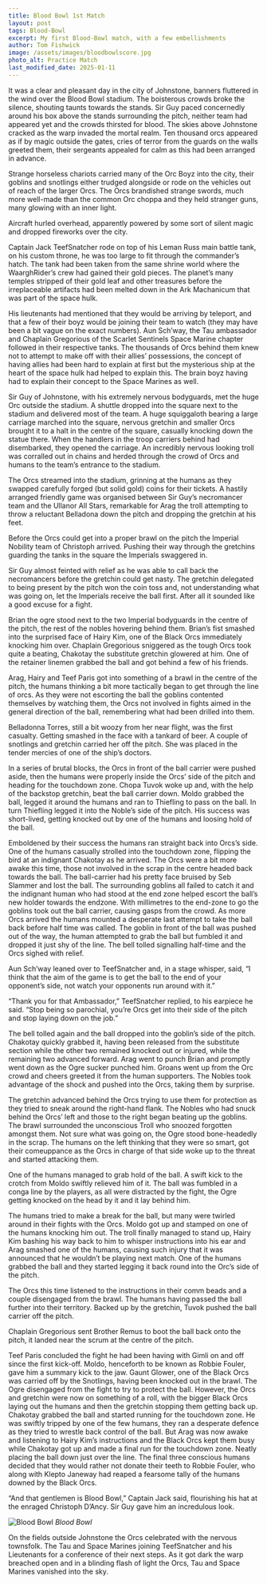 ```yaml
---
title: Blood Bowl 1st Match
layout: post
tags: Blood-Bowl
excerpt: My first Blood-Bowl match, with a few embellishments
author: Tom Fishwick
image: /assets/images/bloodbowlscore.jpg
photo_alt: Practice Match
last_modified_date: 2025-01-11
---
```


It was a clear and pleasant day in the city of Johnstone, banners fluttered in the wind over the Blood Bowl stadium. The boisterous crowds broke the silence, shouting taunts towards the stands. Sir Guy paced concernedly around his box above the stands surrounding the pitch, neither team had appeared yet and the crowds thirsted for blood. The skies above Johnstone cracked as the warp invaded the mortal realm. Ten thousand orcs appeared as if by magic outside the gates, cries of terror from the guards on the walls greeted them, their sergeants appealed for calm as this had been arranged in advance.

Strange horseless chariots carried many of the Orc Boyz into the city, their goblins and snotlings either trudged alongside or rode on the vehicles out of reach of the larger Orcs. The Orcs brandished strange swords, much more well-made than the common Orc choppa and they held stranger guns, many glowing with an inner light.

Aircraft hurled overhead, apparently powered by some sort of silent magic and dropped fireworks over the city.

Captain Jack TeefSnatcher rode on top of his Leman Russ main battle tank, on his custom throne, he was too large to fit through the commander’s hatch. The tank had been taken from the same shrine world where the WaarghRider’s crew had gained their gold pieces. The planet’s many temples stripped of their gold leaf and other treasures before the irreplaceable artifacts had been melted down in the Ark Machanicum that was part of the space hulk.

His lieutenants had mentioned that they would be arriving by teleport, and that a few of their boyz would be joining their team to watch (they may have been a bit vague on the exact numbers). Aun Sch’way, the Tau ambassador and Chaplain Gregorious of the Scarlet Sentinels Space Marine chapter followed in their respective tanks. The thousands of Orcs behind them knew not to attempt to make off with their allies’ possessions, the concept of having allies had been hard to explain at first but the mysterious ship at the heart of the space hulk had helped to explain this. The brain boyz having had to explain their concept to the Space Marines as well.

Sir Guy of Johnstone, with his extremely nervous bodyguards, met the huge Orc outside the stadium. A shuttle dropped into the square next to the stadium and delivered most of the team. A huge squiggaloth bearing a large carriage marched into the square, nervous gretchin and smaller Orcs brought it to a halt in the centre of the square, casually knocking down the statue there. When the handlers in the troop carriers behind had disembarked, they opened the carriage. An incredibly nervous looking troll was corralled out in chains and herded through the crowd of Orcs and humans to the team’s entrance to the stadium.

The Orcs streamed into the stadium, grinning at the humans as they swapped carefully forged (but solid gold) coins for their tickets. A hastily arranged friendly game was organised between Sir Guy’s necromancer team and the Ullanor All Stars, remarkable for Arag the troll attempting to throw a reluctant Belladona down the pitch and dropping the gretchin at his feet.

Before the Orcs could get into a proper brawl on the pitch the Imperial Nobility team of Christoph arrived. Pushing their way through the gretchins guarding the tanks in the square the Imperials swaggered in.

Sir Guy almost feinted with relief as he was able to call back the necromancers before the gretchin could get nasty. The gretchin delegated to being present by the pitch won the coin toss and, not understanding what was going on, let the Imperials receive the ball first. After all it sounded like a good excuse for a fight.

Brian the ogre stood next to the two Imperial bodyguards in the centre of the pitch, the rest of the nobles hovering behind them. Brian’s fist smashed into the surprised face of Hairy Kim, one of the Black Orcs immediately knocking him over. Chaplain Gregorious sniggered as the tough Orcs took quite a beating, Chakotay the substitute gretchin glowered at him. One of the retainer linemen grabbed the ball and got behind a few of his friends.

Arag, Hairy and Teef Paris got into something of a brawl in the centre of the pitch, the humans thinking a bit more tactically began to get through the line of orcs. As they were not escorting the ball the goblins contented themselves by watching them, the Orcs not involved in fights aimed in the general direction of the ball, remembering what had been drilled into them.

Belladonna Torres, still a bit woozy from her near flight, was the first casualty. Getting smashed in the face with a tankard of beer. A couple of snotlings and gretchin carried her off the pitch. She was placed in the tender mercies of one of the ship’s doctors.

In a series of brutal blocks, the Orcs in front of the ball carrier were pushed aside, then the humans were properly inside the Orcs’ side of the pitch and heading for the touchdown zone. Chopa Tuvok woke up and, with the help of the backstop gretchin, beat the ball carrier down. Moldo grabbed the ball, legged it around the humans and ran to Thiefling to pass on the ball. In turn Thiefling legged it into the Noble’s side of the pitch. His success was short-lived, getting knocked out by one of the humans and loosing hold of the ball.

Emboldened by their success the humans ran straight back into Orcs’s side. One of the humans casually strolled into the touchdown zone, flipping the bird at an indignant Chakotay as he arrived. The Orcs were a bit more awake this time, those not involved in the scrap in the centre headed back towards the ball. The ball-carrier had his pretty face bruised by Seb Slammer and lost the ball. The surrounding goblins all failed to catch it and the indignant human who had stood at the end zone helped escort the ball’s new holder towards the endzone. With millimetres to the end-zone to go the goblins took out the ball carrier, causing gasps from the crowd. As more Orcs arrived the humans mounted a desperate last attempt to take the ball back before half time was called. The goblin in front of the ball was pushed out of the way, the human attempted to grab the ball but fumbled it and dropped it just shy of the line. The bell tolled signalling half-time and the Orcs sighed with relief.

Aun Sch’way leaned over to TeefSnatcher and, in a stage whisper, said, “I think that the aim of the game is to get the ball to the end of your opponent’s side, not watch your opponents run around with it.”

“Thank you for that Ambassador,” TeefSnatcher replied, to his earpiece he said. “Stop being so parochial, you’re Orcs get into their side of the pitch and stop laying down on the job.”

The bell tolled again and the ball dropped into the goblin’s side of the pitch. Chakotay quickly grabbed it, having been released from the substitute section while the other two remained knocked out or injured, while the remaining two advanced forward. Arag went to punch Brian and promptly went down as the Ogre sucker punched him. Groans went up from the Orc crowd and cheers greeted it from the human supporters. The Nobles took advantage of the shock and pushed into the Orcs, taking them by surprise.

The gretchin advanced behind the Orcs trying to use them for protection as they tried to sneak around the right-hand flank. The Nobles who had snuck behind the Orcs’ left and those to the right began beating up the goblins. The brawl surrounded the unconscious Troll who snoozed forgotten amongst them. Not sure what was going on, the Ogre stood bone-headedly in the scrap. The humans on the left thinking that they were so smart, got their comeuppance as the Orcs in charge of that side woke up to the threat and started attacking them.

One of the humans managed to grab hold of the ball. A swift kick to the crotch from Moldo swiftly relieved him of it. The ball was fumbled in a conga line by the players, as all were distracted by the fight, the Ogre getting knocked on the head by it and it lay behind him.

The humans tried to make a break for the ball, but many were twirled around in their fights with the Orcs. Moldo got up and stamped on one of the humans knocking him out. The troll finally managed to stand up, Hairy Kim bashing his way back to him to whisper instructions into his ear and Arag smashed one of the humans, causing such injury that it was announced that he wouldn’t be playing next match. One of the humans grabbed the ball and they started legging it back round into the Orc’s side of the pitch.

The Orcs this time listened to the instructions in their comm beads and a couple disengaged from the brawl. The humans having passed the ball further into their territory. Backed up by the gretchin, Tuvok pushed the ball carrier off the pitch.

Chaplain Gregorious sent Brother Remus to boot the ball back onto the pitch, it landed near the scrum at the centre of the pitch.

Teef Paris concluded the fight he had been having with Gimli on and off since the first kick-off. Moldo, henceforth to be known as Robbie Fouler, gave him a summary kick to the jaw. Gaunt Glower, one of the Black Orcs was carried off by the Snotlings, having been knocked out in the brawl. The Ogre disengaged from the fight to try to protect the ball. However, the Orcs and gretchin were now on something of a roll, with the bigger Black Orcs laying out the humans and then the gretchin stopping them getting back up. Chakotay grabbed the ball and started running for the touchdown zone. He was swiftly tripped by one of the few humans, they ran a desperate defence as they tried to wrestle back control of the ball. But Arag was now awake and listening to Hairy Kim’s instructions and the Black Orcs kept them busy while Chakotay got up and made a final run for the touchdown zone. Neatly placing the ball down just over the line. The final three conscious humans decided that they would rather not donate their teeth to Robbie Fouler, who along with Klepto Janeway had reaped a fearsome tally of the humans downed by the Black Orcs.

“And that gentlemen is Blood Bowl,” Captain Jack said, flourishing his hat at the enraged Christoph D’Ancy. Sir Guy gave him an incredulous look.

![Blood Bowl](/assets/images/bloodbowlscrimmage.jpg)
_Blood Bowl_

On the fields outside Johnstone the Orcs celebrated with the nervous townsfolk. The Tau and Space Marines joining TeefSnatcher and his Lieutenants for a conference of their next steps. As it got dark the warp breached open and in a blinding flash of light the Orcs, Tau and Space Marines vanished into the sky.
